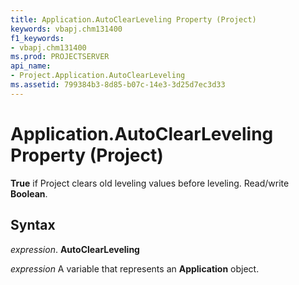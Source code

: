 ```yaml
---
title: Application.AutoClearLeveling Property (Project)
keywords: vbapj.chm131400
f1_keywords:
- vbapj.chm131400
ms.prod: PROJECTSERVER
api_name:
- Project.Application.AutoClearLeveling
ms.assetid: 799384b3-8d85-b07c-14e3-3d25d7ec3d33
---
```



# Application.AutoClearLeveling Property (Project)

 **True** if Project clears old leveling values before leveling. Read/write **Boolean**.


## Syntax

 _expression_. **AutoClearLeveling**

 _expression_ A variable that represents an **Application** object.



